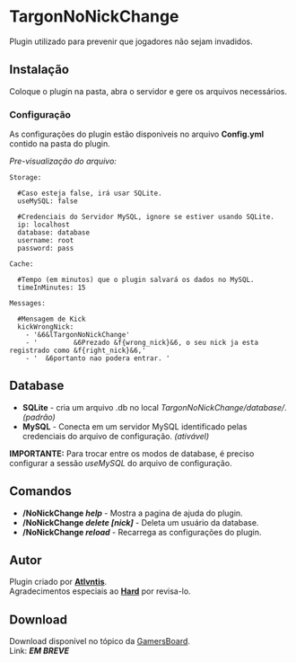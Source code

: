 # TargonNoNickChange

Plugin utilizado para prevenir que jogadores não sejam invadidos.

## Instalação

Coloque o plugin na pasta, abra o servidor e gere os arquivos necessários.

### Configuração

As configurações do plugin estão disponiveis no arquivo **Config.yml** contido na pasta do plugin.

*Pre-visualização do arquivo:*
```
Storage:

  #Caso esteja false, irá usar SQLite.
  useMySQL: false

  #Credenciais do Servidor MySQL, ignore se estiver usando SQLite.
  ip: localhost
  database: database
  username: root
  password: pass

Cache:

  #Tempo (em minutos) que o plugin salvará os dados no MySQL.
  timeInMinutes: 15

Messages:

  #Mensagem de Kick
  kickWrongNick:
    - '&6&lTargonNoNickChange'
    - '         &6Prezado &f{wrong_nick}&6, o seu nick ja esta registrado como &f{right_nick}&6,'
    - '  &6portanto nao podera entrar. '
```

## Database

* **SQLite** - cria um arquivo .db no local *TargonNoNickChange/database/*. *(padrão)*
* **MySQL** - Conecta em um servidor MySQL identificado pelas credenciais do arquivo de configuração. *(ativável)*

**IMPORTANTE:** Para trocar entre os modos de database, é preciso configurar a sessão *useMySQL* do arquivo de configuração.

## Comandos

* **/NoNickChange *help*** - Mostra a pagina de ajuda do plugin.
* **/NoNickChange *delete [nick]*** - Deleta um usuário da database.
* **/NoNickChange *reload*** - Recarrega as configurações do plugin.

## Autor

Plugin criado por **[Atlvntis](http://gamersboard.com.br/user/17772-atlvntis/)**.  
Agradecimentos especiais ao **[Hard](http://gamersboard.com.br/user/14128-hard/)** por revisa-lo.

## Download

Download disponível no tópico da [GamersBoard](http://gamersboard.com.br/).  
Link: ***EM BREVE***
